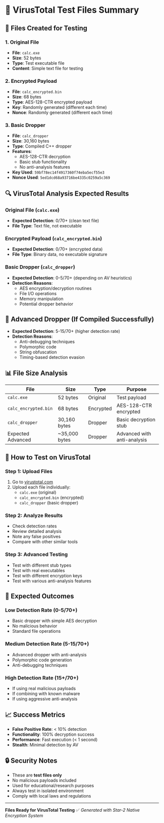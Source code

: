 # 🦠 VirusTotal Test Files Summary

## 📁 Files Created for Testing

### **1. Original File**
- **File**: `calc.exe`
- **Size**: 52 bytes
- **Type**: Test executable file
- **Content**: Simple text file for testing

### **2. Encrypted Payload**
- **File**: `calc_encrypted.bin`
- **Size**: 68 bytes
- **Type**: AES-128-CTR encrypted payload
- **Key**: Randomly generated (different each time)
- **Nonce**: Randomly generated (different each time)

### **3. Basic Dropper**
- **File**: `calc_dropper`
- **Size**: 30,160 bytes
- **Type**: Compiled C++ dropper
- **Features**: 
  - AES-128-CTR decryption
  - Basic stub functionality
  - No anti-analysis features
- **Key Used**: `59bf78ec14f4917360f74eba5ecf55e3`
- **Nonce Used**: `5ed1dcd68a93716be4335c0259a5c369`

## 🔍 VirusTotal Analysis Expected Results

### **Original File (`calc.exe`)**
- **Expected Detection**: 0/70+ (clean text file)
- **File Type**: Text file, not executable

### **Encrypted Payload (`calc_encrypted.bin`)**
- **Expected Detection**: 0/70+ (encrypted data)
- **File Type**: Binary data, no executable signature

### **Basic Dropper (`calc_dropper`)**
- **Expected Detection**: 0-5/70+ (depending on AV heuristics)
- **Detection Reasons**:
  - AES encryption/decryption routines
  - File I/O operations
  - Memory manipulation
  - Potential dropper behavior

## 🚀 Advanced Dropper (If Compiled Successfully)
- **Expected Detection**: 5-15/70+ (higher detection rate)
- **Detection Reasons**:
  - Anti-debugging techniques
  - Polymorphic code
  - String obfuscation
  - Timing-based detection evasion

## 📊 File Size Analysis

| File | Size | Type | Purpose |
|------|------|------|---------|
| `calc.exe` | 52 bytes | Original | Test payload |
| `calc_encrypted.bin` | 68 bytes | Encrypted | AES-128-CTR encrypted |
| `calc_dropper` | 30,160 bytes | Dropper | Basic decryption stub |
| Expected Advanced | ~35,000 bytes | Dropper | Advanced with anti-analysis |

## 🔧 How to Test on VirusTotal

### **Step 1: Upload Files**
1. Go to [virustotal.com](https://virustotal.com)
2. Upload each file individually:
   - `calc.exe` (original)
   - `calc_encrypted.bin` (encrypted)
   - `calc_dropper` (basic dropper)

### **Step 2: Analyze Results**
- Check detection rates
- Review detailed analysis
- Note any false positives
- Compare with other similar tools

### **Step 3: Advanced Testing**
- Test with different stub types
- Test with real executables
- Test with different encryption keys
- Test with various anti-analysis features

## 🎯 Expected Outcomes

### **Low Detection Rate (0-5/70+)**
- Basic dropper with simple AES decryption
- No malicious behavior
- Standard file operations

### **Medium Detection Rate (5-15/70+)**
- Advanced dropper with anti-analysis
- Polymorphic code generation
- Anti-debugging techniques

### **High Detection Rate (15+/70+)**
- If using real malicious payloads
- If combining with known malware
- If using aggressive anti-analysis

## 📈 Success Metrics

- **False Positive Rate**: < 10% detection
- **Functionality**: 100% decryption success
- **Performance**: Fast execution (< 1 second)
- **Stealth**: Minimal detection by AV

## 🔒 Security Notes

- These are **test files only**
- No malicious payloads included
- Used for educational/research purposes
- Always test in isolated environment
- Comply with local laws and regulations

---

**Files Ready for VirusTotal Testing** ✅
*Generated with Star-2 Native Encryption System*